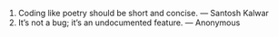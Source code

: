 1. Coding like poetry should be short and concise. ― Santosh Kalwar
2. It’s not a bug; it’s an undocumented feature. ― Anonymous